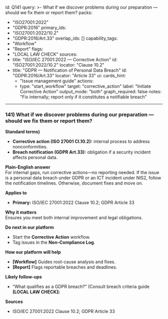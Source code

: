 id: Q141
query: >-
  What if we discover problems during our preparation — should we fix them or report them?
packs:
  - "ISO27001:2022"
  - "GDPR:2016"
primary_ids:
  - "ISO27001:2022/10.2"
  - "GDPR:2016/Art.33"
overlap_ids: []
capability_tags:
  - "Workflow"
  - "Report"
flags:
  - "LOCAL LAW CHECK"
sources:
  - title: "ISO/IEC 27001:2022 — Corrective Action"
    id: "ISO27001:2022/10.2"
    locator: "Clause 10.2"
  - title: "GDPR — Notification of Personal Data Breach"
    id: "GDPR:2016/Art.33"
    locator: "Article 33"
ui:
  cards_hint:
    - "Issue management guide"
  actions:
    - type: "start_workflow"
      target: "corrective_action"
      label: "Initiate Corrective Action"
output_mode: "both"
graph_required: false
notes: "Fix internally; report only if it constitutes a notifiable breach"
---
### 141) What if we discover problems during our preparation — should we fix them or report them?

**Standard terms)**  
- **Corrective action (ISO 27001 Cl.10.2):** internal process to address nonconformities.  
- **Breach notification (GDPR Art.33):** obligation if a security incident affects personal data.

**Plain-English answer**  
For internal gaps, run corrective actions—no reporting needed. If the issue is a personal data breach under GDPR or an ICT incident under NIS2, follow the notification timelines. Otherwise, document fixes and move on.

**Applies to**  
- **Primary:** ISO/IEC 27001:2022 Clause 10.2; GDPR Article 33

**Why it matters**  
Ensures you meet both internal improvement and legal obligations.

**Do next in our platform**  
- Start the **Corrective Action** workflow.  
- Tag issues in the **Non-Compliance Log**.

**How our platform will help**  
- **[Workflow]** Guides root-cause analysis and fixes.  
- **[Report]** Flags reportable breaches and deadlines.

**Likely follow-ups**  
- “What qualifies as a GDPR breach?” (Consult breach criteria guide **[LOCAL LAW CHECK]**)

**Sources**  
- ISO/IEC 27001:2022 Clause 10.2; GDPR Article 33  
